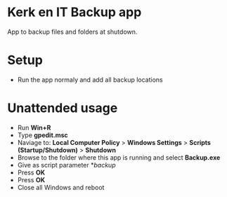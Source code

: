 # Kerk en IT Backup app
App to backup files and folders at shutdown.

# Setup
- Run the app normaly and add all backup locations

# Unattended usage
- Run **Win+R**
- Type **gpedit.msc**
- Naviage to: **Local Computer Policy** > **Windows Settings** > **Scripts (Startup/Shutdown)** > **Shutdown**
- Browse to the folder where this app is running and select **Backup.exe**
- Give as script parameter **backup*
- Press **OK**
- Press **OK**
- Close all Windows and reboot
